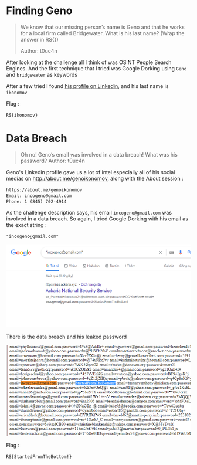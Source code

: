 # Finding Geno

>We know that our missing person’s name is Geno and that he works for a local firm called Bridgewater. What is his last name? (Wrap the answer in RS{})
>
>Author: t0uc4n

After looking at the challenge all I think of was OSINT People Search Engines. And the first technique that I tried was Google Dorking using `Geno` and `bridgewater` as keywords

After a few tried I found [his profile on Linkedin](https://www.linkedin.com/in/geno-ikonomov), and his last name is `ikonomov`

Flag :

```
RS{ikonomov}
```



# Data Breach

> Oh no! Geno’s email was involved in a data breach! What was his password? Author: t0uc4n

Geno's Linkedin profile gave us a lot of intel especially all of his social medias on http://about.me/genoikonomov, along with the About session :

```
https://about.me/genoikonomov
Email: incogeno@gmail.com
Phone: 1 (845) 702-4914 
```

As the challenge description says, his email `incogeno@gmail.com` was involved in a data breach. So again, I tried Google Dorking with his email as the exact string :

```
"incogeno@gmail.com"
```

![image-20210412001142488](https://github.com/Ch3lLIST4/CTF-Writeups-2021/blob/main/RITSEC-CTF-2021/images/DataBreach-1.png?raw=true)

There is the data breach and his leaked password

![image-20210412001307276](https://github.com/Ch3lLIST4/CTF-Writeups-2021/blob/main/RITSEC-CTF-2021/images/DataBreach-2.png?raw=true)

Flag :

```
RS{StartedFromTheBottom!}
```



